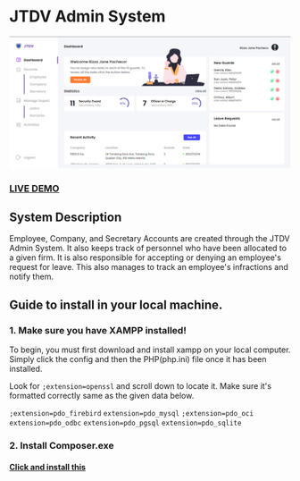 # JTDV Admin System

![JTDV Security Agency](jtdv-admin-dashboard.png?raw=true "JTDV Security Agency")

### <a href="https://jtdv.tech/login.php">LIVE DEMO</a>

## System Description

Employee, Company, and Secretary Accounts are created through the JTDV Admin System. It also keeps track of personnel who have been allocated to a given firm. It is also responsible for accepting or denying an employee's request for leave. This also manages to track an employee's infractions and notify them.

## Guide to install in your local machine.

### 1. Make sure you have XAMPP installed!

To begin, you must first download and install xampp on your local computer. Simply click the config and then the PHP(php.ini) file once it has been installed.

Look for ```;extension=openssl``` and scroll down to locate it. Make sure it's formatted correctly same as the given data below.

```;extension=pdo_firebird```
```extension=pdo_mysql```
```;extension=pdo_oci```
```extension=pdo_odbc```
```extension=pdo_pgsql```
```extension=pdo_sqlite```

### 2. Install Composer.exe

#### <a href="https://getcomposer.org/download/">Click and install this</a>
